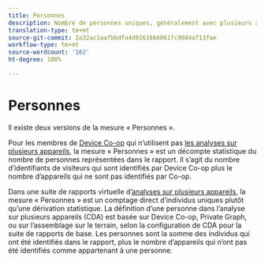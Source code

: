 ```yaml
---
title: Personnes
description: Nombre de personnes uniques, généralement avec plusieurs appareils.
translation-type: tm+mt
source-git-commit: 2a32ac1aafbbdfa4d0161666061fc9084af13fae
workflow-type: tm+mt
source-wordcount: '162'
ht-degree: 100%

---
```



# Personnes

Il existe deux versions de la mesure « Personnes ».

Pour les membres de [Device Co-op](https://docs.adobe.com/content/help/fr-FR/device-co-op/using/data/people.html) qui nʼutilisent pas [les analyses sur plusieurs appareils](../cda/overview.md), la mesure « Personnes » est un décompte statistique du nombre de personnes représentées dans le rapport. Il sʼagit du nombre dʼidentifiants de visiteurs qui sont identifiés par Device Co-op plus le nombre dʼappareils qui ne sont pas identifiés par Co-op.

Dans une suite de rapports virtuelle dʼ[analyses sur plusieurs appareils](../cda/overview.md), la mesure « Personnes » est un comptage direct dʼindividus uniques plutôt quʼune dérivation statistique. La définition dʼune personne dans lʼanalyse sur plusieurs appareils (CDA) est basée sur Device Co-op, Private Graph, ou sur lʼassemblage sur le terrain, selon la configuration de CDA pour la suite de rapports de base. Les personnes sont la somme des individus qui ont été identifiés dans le rapport, plus le nombre dʼappareils qui nʼont pas été identifiés comme appartenant à une personne.
